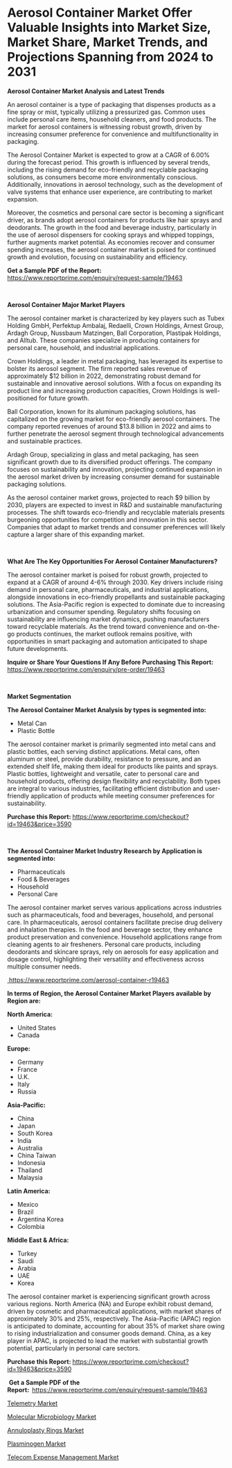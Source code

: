<p><h1>Aerosol Container Market Offer Valuable Insights into Market Size, Market Share, Market Trends, and Projections Spanning from 2024 to 2031</h1></p><p><strong>Aerosol Container Market Analysis and Latest Trends</strong></p>
<p><p>An aerosol container is a type of packaging that dispenses products as a fine spray or mist, typically utilizing a pressurized gas. Common uses include personal care items, household cleaners, and food products. The market for aerosol containers is witnessing robust growth, driven by increasing consumer preference for convenience and multifunctionality in packaging.</p><p>The Aerosol Container Market is expected to grow at a CAGR of 6.00% during the forecast period. This growth is influenced by several trends, including the rising demand for eco-friendly and recyclable packaging solutions, as consumers become more environmentally conscious. Additionally, innovations in aerosol technology, such as the development of valve systems that enhance user experience, are contributing to market expansion.</p><p>Moreover, the cosmetics and personal care sector is becoming a significant driver, as brands adopt aerosol containers for products like hair sprays and deodorants. The growth in the food and beverage industry, particularly in the use of aerosol dispensers for cooking sprays and whipped toppings, further augments market potential. As economies recover and consumer spending increases, the aerosol container market is poised for continued growth and evolution, focusing on sustainability and efficiency.</p></p>
<p><strong>Get a Sample PDF of the Report:&nbsp;</strong> <a href="https://www.reportprime.com/enquiry/request-sample/19463?utm_campaign=1197&utm_medium=2&utm_source=Github&utm_content=ia&utm_term=23112024&utm_id=aerosol-container">https://www.reportprime.com/enquiry/request-sample/19463</a></p>
<p>&nbsp;</p>
<p><strong>Aerosol Container Major Market Players</strong></p>
<p><p>The aerosol container market is characterized by key players such as Tubex Holding GmbH, Perfektup Ambalaj, Redaelli, Crown Holdings, Arnest Group, Ardagh Group, Nussbaum Matzingen, Ball Corporation, Plastipak Holdings, and Alltub. These companies specialize in producing containers for personal care, household, and industrial applications.</p><p>Crown Holdings, a leader in metal packaging, has leveraged its expertise to bolster its aerosol segment. The firm reported sales revenue of approximately $12 billion in 2022, demonstrating robust demand for sustainable and innovative aerosol solutions. With a focus on expanding its product line and increasing production capacities, Crown Holdings is well-positioned for future growth.</p><p>Ball Corporation, known for its aluminum packaging solutions, has capitalized on the growing market for eco-friendly aerosol containers. The company reported revenues of around $13.8 billion in 2022 and aims to further penetrate the aerosol segment through technological advancements and sustainable practices.</p><p>Ardagh Group, specializing in glass and metal packaging, has seen significant growth due to its diversified product offerings. The company focuses on sustainability and innovation, projecting continued expansion in the aerosol market driven by increasing consumer demand for sustainable packaging solutions.</p><p>As the aerosol container market grows, projected to reach $9 billion by 2030, players are expected to invest in R&D and sustainable manufacturing processes. The shift towards eco-friendly and recyclable materials presents burgeoning opportunities for competition and innovation in this sector. Companies that adapt to market trends and consumer preferences will likely capture a larger share of this expanding market.</p></p>
<p>&nbsp;</p>
<p><strong>What Are The Key Opportunities For Aerosol Container Manufacturers?</strong></p>
<p><p>The aerosol container market is poised for robust growth, projected to expand at a CAGR of around 4-6% through 2030. Key drivers include rising demand in personal care, pharmaceuticals, and industrial applications, alongside innovations in eco-friendly propellants and sustainable packaging solutions. The Asia-Pacific region is expected to dominate due to increasing urbanization and consumer spending. Regulatory shifts focusing on sustainability are influencing market dynamics, pushing manufacturers toward recyclable materials. As the trend toward convenience and on-the-go products continues, the market outlook remains positive, with opportunities in smart packaging and automation anticipated to shape future developments.</p></p>
<p><strong>Inquire or Share Your Questions If Any Before Purchasing This Report:</strong> <a href="https://www.reportprime.com/enquiry/pre-order/19463?utm_campaign=1197&utm_medium=2&utm_source=Github&utm_content=ia&utm_term=23112024&utm_id=aerosol-container">https://www.reportprime.com/enquiry/pre-order/19463</a></p>
<p>&nbsp;</p>
<p><strong>Market Segmentation</strong></p>
<p><strong>The Aerosol Container Market Analysis by types is segmented into:</strong></p>
<p><ul><li>Metal Can</li><li>Plastic Bottle</li></ul></p>
<p><p>The aerosol container market is primarily segmented into metal cans and plastic bottles, each serving distinct applications. Metal cans, often aluminum or steel, provide durability, resistance to pressure, and an extended shelf life, making them ideal for products like paints and sprays. Plastic bottles, lightweight and versatile, cater to personal care and household products, offering design flexibility and recyclability. Both types are integral to various industries, facilitating efficient distribution and user-friendly application of products while meeting consumer preferences for sustainability.</p></p>
<p><strong>Purchase this Report:&nbsp;</strong><a href="https://www.reportprime.com/checkout?id=19463&price=3590&utm_campaign=1197&utm_medium=2&utm_source=Github&utm_content=ia&utm_term=23112024&utm_id=aerosol-container">https://www.reportprime.com/checkout?id=19463&price=3590</a></p>
<p>&nbsp;</p>
<p><strong>The Aerosol Container Market Industry Research by Application is segmented into:</strong></p>
<p><ul><li>Pharmaceuticals</li><li>Food & Beverages</li><li>Household</li><li>Personal Care</li></ul></p>
<p><p>The aerosol container market serves various applications across industries such as pharmaceuticals, food and beverages, household, and personal care. In pharmaceuticals, aerosol containers facilitate precise drug delivery and inhalation therapies. In the food and beverage sector, they enhance product preservation and convenience. Household applications range from cleaning agents to air fresheners. Personal care products, including deodorants and skincare sprays, rely on aerosols for easy application and dosage control, highlighting their versatility and effectiveness across multiple consumer needs.</p></p>
<p><a href="https://www.reportprime.com/aerosol-container-r19463?utm_campaign=1197&utm_medium=2&utm_source=Github&utm_content=ia&utm_term=23112024&utm_id=aerosol-container">&nbsp;https://www.reportprime.com/aerosol-container-r19463</a></p>
<p><strong>In terms of Region, the Aerosol Container Market Players available by Region are:</strong></p>
<p>
    <p> <strong> North America: </strong>
        <ul>
            <li>United States</li>
            <li>Canada</li>
        </ul>
        </p> 
    <p> <strong> Europe: </strong>
        <ul>
            <li>Germany</li>
            <li>France</li>
            <li>U.K.</li>
            <li>Italy</li>
            <li>Russia</li>
        </ul>
        </p> 
    <p> <strong> Asia-Pacific: </strong>
        <ul>
            <li>China</li>
            <li>Japan</li>
            <li>South Korea</li>
            <li>India</li>
            <li>Australia</li>
            <li>China Taiwan</li>
            <li>Indonesia</li>
            <li>Thailand</li>
            <li>Malaysia</li>
        </ul>
        </p> 
    <p> <strong> Latin America: </strong>
        <ul>
            <li>Mexico</li>
            <li>Brazil</li>
            <li>Argentina Korea</li>
            <li>Colombia</li>
        </ul>
        </p> 
    <p> <strong> Middle East & Africa: </strong>
        <ul>
            <li>Turkey</li>
            <li>Saudi</li>
            <li>Arabia</li>
            <li>UAE</li>
            <li>Korea</li>
        </ul>
    </p>
    </p>
<p><p>The aerosol container market is experiencing significant growth across various regions. North America (NA) and Europe exhibit robust demand, driven by cosmetic and pharmaceutical applications, with market shares of approximately 30% and 25%, respectively. The Asia-Pacific (APAC) region is anticipated to dominate, accounting for about 35% of market share owing to rising industrialization and consumer goods demand. China, as a key player in APAC, is projected to lead the market with substantial growth potential, particularly in personal care sectors.</p></p>
<p><strong>Purchase this Report: </strong><a href="https://www.reportprime.com/checkout?id=19463&price=3590&utm_campaign=1197&utm_medium=2&utm_source=Github&utm_content=ia&utm_term=23112024&utm_id=aerosol-container">https://www.reportprime.com/checkout?id=19463&price=3590</a></p>
<p>&nbsp;<strong>Get a Sample PDF of the Report:&nbsp;&nbsp;</strong><a href="https://www.reportprime.com/enquiry/request-sample/19463?utm_campaign=1197&utm_medium=2&utm_source=Github&utm_content=ia&utm_term=23112024&utm_id=aerosol-container">https://www.reportprime.com/enquiry/request-sample/19463</a></p>
<p><strong></strong></p>
<p><p><a href="https://issuu.com/reportprime-2/docs/telemetry-market-size-2030.pptx_d71a354210f702?utm_campaign=1197&utm_medium=2&utm_source=Github&utm_content=ia&utm_term=23112024&utm_id=aerosol-container">Telemetry Market</a></p><p><a href="https://www.linkedin.com/pulse/molecular-microbiology-market-research-report-2024-2031-forecasted-y2dvc?utm_campaign=1197&utm_medium=2&utm_source=Github&utm_content=ia&utm_term=23112024&utm_id=aerosol-container">Molecular Microbiology Market</a></p><p><a href="https://www.linkedin.com/pulse/annuloplasty-rings-market-size-forecast-2024-2031-cagr-68-nvule?utm_campaign=1197&utm_medium=2&utm_source=Github&utm_content=ia&utm_term=23112024&utm_id=aerosol-container">Annuloplasty Rings Market</a></p><p><a href="https://www.linkedin.com/pulse/plasminogen-market-trends-revenue-forecast-54-cagr-2024-2031-dspde?utm_campaign=1197&utm_medium=2&utm_source=Github&utm_content=ia&utm_term=23112024&utm_id=aerosol-container">Plasminogen Market</a></p><p><a href="https://issuu.com/reportprime-2/docs/telecom-expense-management-market-s_dafa26358ff888?utm_campaign=1197&utm_medium=2&utm_source=Github&utm_content=ia&utm_term=23112024&utm_id=aerosol-container">Telecom Expense Management Market</a></p></p>